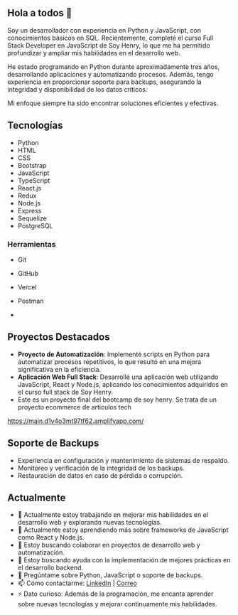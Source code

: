 ## Hola a todos 👋

Soy un desarrollador con experiencia en Python y JavaScript, con conocimientos básicos en SQL. Recientemente, completé el curso Full Stack Developer en JavaScript de Soy Henry, lo que me ha permitido profundizar y ampliar mis habilidades en el desarrollo web.

He estado programando en Python durante aproximadamente tres años, desarrollando aplicaciones y automatizando procesos. Además, tengo experiencia en proporcionar soporte para backups, asegurando la integridad y disponibilidad de los datos críticos.

Mi enfoque siempre ha sido encontrar soluciones eficientes y efectivas.

## Tecnologías
- Python
- HTML
- CSS
- Bootstrap
- JavaScript
- TypeScript
- React.js
- Redux
- Node.js
- Express
- Sequelize
- PostgreSQL

### Herramientas
- Git
- GitHub
- Vercel
- Postman

-  
## Proyectos Destacados
- **Proyecto de Automatización**: Implementé scripts en Python para automatizar procesos repetitivos, lo que resultó en una mejora significativa en la eficiencia.
- **Aplicación Web Full Stack**: Desarrollé una aplicación web utilizando JavaScript, React y Node.js, aplicando los conocimientos adquiridos en el curso full stack de Soy Henry.
- Este es un proyecto final del bootcamp de soy henry. Se trata de un proyecto ecommerce de articulos tech

https://main.d1v4o3mt97tf62.amplifyapp.com/

## Soporte de Backups
- Experiencia en configuración y mantenimiento de sistemas de respaldo.
- Monitoreo y verificación de la integridad de los backups.
- Restauración de datos en caso de pérdida o corrupción.

## Actualmente
- 🔭 Actualmente estoy trabajando en mejorar mis habilidades en el desarrollo web y explorando nuevas tecnologías.
- 🌱 Actualmente estoy aprendiendo más sobre frameworks de JavaScript como React y Node.js.
- 👯 Estoy buscando colaborar en proyectos de desarrollo web y automatización.
- 🤔 Estoy buscando ayuda con la implementación de mejores prácticas en el desarrollo backend.
- 💬 Pregúntame sobre Python, JavaScript o soporte de backups.
- 📫 Cómo contactarme: [LinkedIn](https://www.linkedin.com/in/anthony-depablos) | [Correo](mailto:ajds.joel1995@gmail.com)
- ⚡ Dato curioso: Además de la programación, me encanta aprender sobre nuevas tecnologías y mejorar continuamente mis habilidades.

